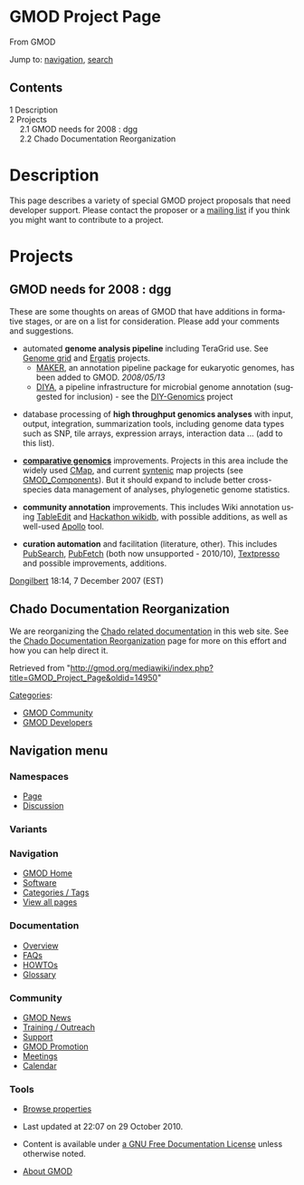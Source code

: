 <div id="mw-page-base" class="noprint">

</div>

<div id="mw-head-base" class="noprint">

</div>

<div id="content" class="mw-body" role="main">

<span id="top"></span>

<div id="mw-js-message" style="display:none;">

</div>



# <span dir="auto">GMOD Project Page</span>

<div id="bodyContent">

<div id="siteSub">

From GMOD

</div>

<div id="contentSub">

</div>

<div id="jump-to-nav" class="mw-jump">

Jump to: [navigation](#mw-navigation), [search](#p-search)

</div>

<div id="mw-content-text" class="mw-content-ltr" lang="en" dir="ltr">

<div id="toc" class="toc">

<div id="toctitle">

## Contents

</div>

- [<span class="tocnumber">1</span>
  <span class="toctext">Description</span>](#Description)
- [<span class="tocnumber">2</span>
  <span class="toctext">Projects</span>](#Projects)
  - [<span class="tocnumber">2.1</span> <span class="toctext">GMOD needs
    for 2008 : dgg</span>](#GMOD_needs_for_2008_:_dgg)
  - [<span class="tocnumber">2.2</span> <span class="toctext">Chado
    Documentation
    Reorganization</span>](#Chado_Documentation_Reorganization)

</div>

# <span id="Description" class="mw-headline">Description</span>

This page describes a variety of special GMOD project proposals that
need developer support. Please contact the proposer or a [mailing
list](GMOD_Mailing_Lists "GMOD Mailing Lists") if you think you might
want to contribute to a project.

# <span id="Projects" class="mw-headline">Projects</span>

## <span id="GMOD_needs_for_2008_:_dgg" class="mw-headline">GMOD needs for 2008 : dgg</span>

These are some thoughts on areas of GMOD that have additions in
formative stages, or are on a list for consideration. Please add your
comments and suggestions.

- automated **genome analysis pipeline** including TeraGrid use. See
  [Genome grid](Genome_grid "Genome grid") and
  <a href="Ergatis" class="mw-redirect" title="Ergatis">Ergatis</a>
  projects.
  - [MAKER](MAKER.1 "MAKER"), an annotation pipeline package for
    eukaryotic genomes, has been added to GMOD. *2008/05/13*
  - [DIYA](DIYA "DIYA"), a pipeline infrastructure for microbial genome
    annotation (suggested for inclusion) - see the
    <a href="http://sourceforge.net/projects/diyg/" class="external text"
    rel="nofollow">DIY-Genomics</a> project

<!-- -->

- database processing of **high throughput genomics analyses** with
  input, output, integration, summarization tools, including genome data
  types such as SNP, tile arrays, expression arrays, interaction data
  ... (add to this list).

<!-- -->

- **[comparative
  genomics](Category:Comparative_Genomics "Category:Comparative Genomics")**
  improvements. Projects in this area include the widely used
  [CMap](CMap.1 "CMap"), and current
  <a href="Synteny" class="mw-redirect" title="Synteny">syntenic</a> map
  projects (see [GMOD_Components](GMOD_Components "GMOD Components")).
  But it should expand to include better cross-species data management
  of analyses, phylogenetic genome statistics.

<!-- -->

- **community annotation** improvements. This includes Wiki annotation
  using [TableEdit](TableEdit.1 "TableEdit") and [Hackathon
  wikidb](Hackathon_wikidb "Hackathon wikidb"), with possible additions,
  as well as well-used [Apollo](Apollo.1 "Apollo") tool.

<!-- -->

- **curation automation** and facilitation (literature, other). This
  includes [PubSearch](PubSearch "PubSearch"),
  [PubFetch](PubFetch "PubFetch") (both now unsupported - 2010/10),
  [Textpresso](Textpresso "Textpresso") and possible improvements,
  additions.

[Dongilbert](User:Dongilbert "User:Dongilbert") 18:14, 7 December 2007
(EST)

## <span id="Chado_Documentation_Reorganization" class="mw-headline">Chado Documentation Reorganization</span>

We are reorganizing the [Chado related
documentation](Category:Chado "Category:Chado") in this web site. See
the [Chado Documentation
Reorganization](Chado_Documentation_Reorganization "Chado Documentation Reorganization")
page for more on this effort and how you can help direct it.

</div>

<div class="printfooter">

Retrieved from
"<http://gmod.org/mediawiki/index.php?title=GMOD_Project_Page&oldid=14950>"

</div>

<div id="catlinks" class="catlinks">

<div id="mw-normal-catlinks" class="mw-normal-catlinks">

[Categories](Special:Categories "Special:Categories"):

- [GMOD Community](Category:GMOD_Community "Category:GMOD Community")
- [GMOD Developers](Category:GMOD_Developers "Category:GMOD Developers")

</div>

</div>

<div class="visualClear">

</div>

</div>

</div>

<div id="mw-navigation">

## Navigation menu

<div id="mw-head">



<div id="left-navigation">

<div id="p-namespaces" class="vectorTabs" role="navigation"
aria-labelledby="p-namespaces-label">

### Namespaces

- <span id="ca-nstab-main"><a href="GMOD_Project_Page" accesskey="c"
  title="View the content page [c]">Page</a></span>
- <span id="ca-talk"><a href="Talk:GMOD_Project_Page" accesskey="t"
  title="Discussion about the content page [t]">Discussion</a></span>

</div>

<div id="p-variants" class="vectorMenu emptyPortlet" role="navigation"
aria-labelledby="p-variants-label">

### 

### Variants[](#)

<div class="menu">

</div>

</div>

</div>

<div id="right-navigation">





</div>



</div>

</div>

</div>

<div id="mw-panel">

<div id="p-logo" role="banner">

<a href="Main_Page"
style="background-image: url(../images/GMOD-cogs.png);"
title="Visit the main page"></a>

</div>

<div id="p-Navigation" class="portal" role="navigation"
aria-labelledby="p-Navigation-label">

### Navigation

<div class="body">

- <span id="n-GMOD-Home">[GMOD Home](Main_Page)</span>
- <span id="n-Software">[Software](GMOD_Components)</span>
- <span id="n-Categories-.2F-Tags">[Categories /
  Tags](Categories)</span>
- <span id="n-View-all-pages">[View all pages](Special:AllPages)</span>

</div>

</div>

<div id="p-Documentation" class="portal" role="navigation"
aria-labelledby="p-Documentation-label">

### Documentation

<div class="body">

- <span id="n-Overview">[Overview](Overview)</span>
- <span id="n-FAQs">[FAQs](Category:FAQ)</span>
- <span id="n-HOWTOs">[HOWTOs](Category:HOWTO)</span>
- <span id="n-Glossary">[Glossary](Glossary)</span>

</div>

</div>

<div id="p-Community" class="portal" role="navigation"
aria-labelledby="p-Community-label">

### Community

<div class="body">

- <span id="n-GMOD-News">[GMOD News](GMOD_News)</span>
- <span id="n-Training-.2F-Outreach">[Training /
  Outreach](Training_and_Outreach)</span>
- <span id="n-Support">[Support](Support)</span>
- <span id="n-GMOD-Promotion">[GMOD Promotion](GMOD_Promotion)</span>
- <span id="n-Meetings">[Meetings](Meetings)</span>
- <span id="n-Calendar">[Calendar](Calendar)</span>

</div>

</div>

<div id="p-tb" class="portal" role="navigation"
aria-labelledby="p-tb-label">

### Tools

<div class="body">


- <span id="t-smwbrowselink"><a href="Special:Browse/GMOD_Project_Page" rel="smw-browse">Browse
  properties</a></span>


</div>

</div>

</div>

</div>

<div id="footer" role="contentinfo">

- <span id="footer-info-lastmod">Last updated at 22:07 on 29 October
  2010.</span>
<!-- - <span id="footer-info-viewcount">48,885 page views.</span> -->
- <span id="footer-info-copyright">Content is available under
  <a href="http://www.gnu.org/licenses/fdl-1.3.html" class="external"
  rel="nofollow">a GNU Free Documentation License</a> unless otherwise
  noted.</span>

<!-- -->

- <span id="footer-places-about">[About
  GMOD](GMOD:About "GMOD:About")</span>

<!-- -->






</div>
